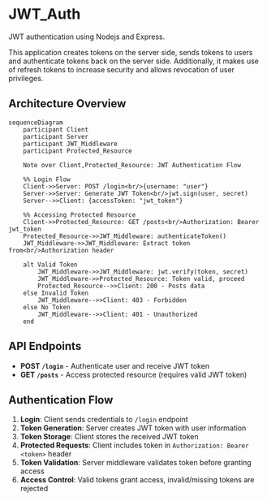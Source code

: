 # JWT_Auth

JWT authentication using Nodejs and Express.

This application creates tokens on the server side, sends tokens to users and authenticate tokens back on the server side.
Additionally, it makes use of refresh tokens to increase security and allows revocation of user privileges.

## Architecture Overview

```mermaid
sequenceDiagram
    participant Client
    participant Server
    participant JWT_Middleware
    participant Protected_Resource

    Note over Client,Protected_Resource: JWT Authentication Flow

    %% Login Flow
    Client->>Server: POST /login<br/>{username: "user"}
    Server->>Server: Generate JWT Token<br/>jwt.sign(user, secret)
    Server-->>Client: {accessToken: "jwt_token"}

    %% Accessing Protected Resource
    Client->>Protected_Resource: GET /posts<br/>Authorization: Bearer jwt_token
    Protected_Resource->>JWT_Middleware: authenticateToken()
    JWT_Middleware->>JWT_Middleware: Extract token from<br/>Authorization header
    
    alt Valid Token
        JWT_Middleware->>JWT_Middleware: jwt.verify(token, secret)
        JWT_Middleware->>Protected_Resource: Token valid, proceed
        Protected_Resource-->>Client: 200 - Posts data
    else Invalid Token
        JWT_Middleware-->>Client: 403 - Forbidden
    else No Token
        JWT_Middleware-->>Client: 401 - Unauthorized
    end
```

## API Endpoints

- **POST `/login`** - Authenticate user and receive JWT token
- **GET `/posts`** - Access protected resource (requires valid JWT token)

## Authentication Flow

1. **Login**: Client sends credentials to `/login` endpoint
2. **Token Generation**: Server creates JWT token with user information
3. **Token Storage**: Client stores the received JWT token
4. **Protected Requests**: Client includes token in `Authorization: Bearer <token>` header
5. **Token Validation**: Server middleware validates token before granting access
6. **Access Control**: Valid tokens grant access, invalid/missing tokens are rejected
